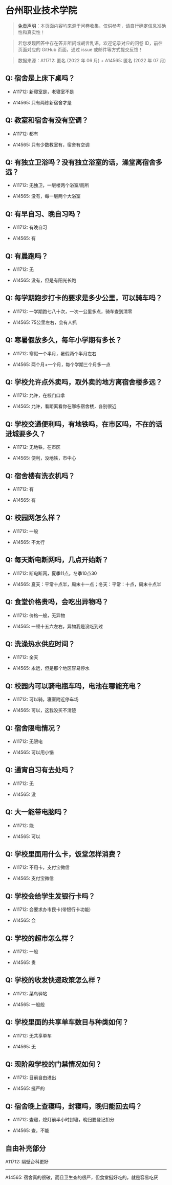 # 台州职业技术学院

> [免责声明](https://colleges.chat/#_3)：本页面内容均来源于问卷收集，仅供参考，请自行确定信息准确性和真实性！

> 若您发现回答中存在答非所问或胡言乱语，欢迎记录对应的问卷 ID，前往页面对应的 GitHub 页面，通过 issue 或邮件等方式提交反馈！

> 数据来源：A11712: 匿名 (2022 年 06 月) + A14565: 匿名 (2022 年 07 月)

## Q: 宿舍是上床下桌吗？

- A11712: 新寝室是，老寝室不是

- A14565: 只有两栋新宿舍才是

## Q: 教室和宿舍有没有空调？

- A11712: 都有

- A14565: 只有少数教室有，宿舍有空调

## Q: 有独立卫浴吗？没有独立浴室的话，澡堂离宿舍多远？

- A11712: 无独卫，一层楼两个浴室/厕所

- A14565: 没有，每一层两个大浴室

## Q: 有早自习、晚自习吗？

- A11712: 有晚自习

- A14565: 有

## Q: 有晨跑吗？

- A11712: 无

- A14565: 没有，但是有阳光长跑

## Q: 每学期跑步打卡的要求是多少公里，可以骑车吗？

- A11712: 一学期跑七八十次，一次一公里多点，骑车查到清零

- A14565: 75公里左右，会有人抓

## Q: 寒暑假放多久，每年小学期有多长？

- A11712: 寒假一个半月，暑假两个半月左右

- A14565: 两个月+一个月，每个学期三个月多一点

## Q: 学校允许点外卖吗，取外卖的地方离宿舍楼多远？

- A11712: 允许，在校门口拿

- A14565: 允许，看距离看你在哪栋宿舍楼，各别很近

## Q: 学校交通便利吗，有地铁吗，在市区吗，不在的话进城要多久？

- A11712: 无地铁，在市区

- A14565: 便利，没地铁，市中心

## Q: 宿舍楼有洗衣机吗？

- A11712: 有

- A14565: 有

## Q: 校园网怎么样？

- A11712: 一般

- A14565: 不太行

## Q: 每天断电断网吗，几点开始断？

- A11712: 断电断网，夏季11点，冬季10点30

- A14565: 夏天：平常十点半，周末十一点；冬天：平常：十点，周末十点半

## Q: 食堂价格贵吗，会吃出异物吗？

- A11712: 价格一般，无异物

- A14565: 一顿十五六左右，异物我是没吃到过

## Q: 洗澡热水供应时间？

- A11712: 全天

- A14565: 永远，但是那个地区容易停水

## Q: 校园内可以骑电瓶车吗，电池在哪能充电？

- A11712: 可以骑，寝室附近停车场

- A14565: 可以，这我没买不清楚

## Q: 宿舍限电情况？

- A11712: 无限电

- A14565: 可以用小锅

## Q: 通宵自习有去处吗？

- A11712: 无

- A14565: 没

## Q: 大一能带电脑吗？

- A11712: 能

- A14565: 可以

## Q: 学校里面用什么卡，饭堂怎样消费？

- A11712: 不用卡，支付宝微信

- A14565: 支付宝微信

## Q: 学校会给学生发银行卡吗？

- A11712: 会要求办市民卡(带银行卡功能)

- A14565: 会

## Q: 学校的超市怎么样？

- A11712: 一般

- A14565: 贵

## Q: 学校的收发快递政策怎么样？

- A11712: 菜鸟驿站

- A14565: 一般般

## Q: 学校里面的共享单车数目与种类如何？

- A11712: 无共享单车

- A14565: 无

## Q: 现阶段学校的门禁情况如何？

- A11712: 目前自由进出

- A14565: 挺严的

## Q: 宿舍晚上查寝吗，封寝吗，晚归能回去吗？

- A11712: 查寝，熄灯前半小时封寝，晚归要登记扣分

- A14565: 查，不能

## 自由补充部分

A11712: 隔壁台科更好

***

A14565: 宿舍真的很破，而且卫生查的很严，但食堂挺好吃的，就是容易吃厌
